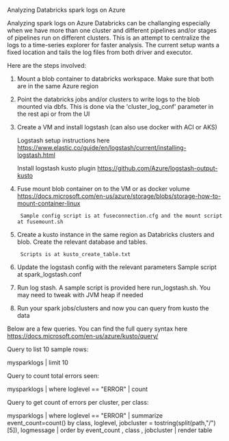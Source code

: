 Analyzing Databricks spark logs on Azure 

Analyzing spark logs on Azure Databricks can be challanging especially when we have more than one cluster and different pipelines and/or stages of pipelines run on different clusters. This is an attempt to centralize the logs to a time-series explorer for faster analysis. The current setup wants a fixed location and tails the log files from both driver and executor.

Here are the steps involved:

1. Mount a blob container to databricks workspace. Make sure that both are in the same Azure region

2. Point the databricks jobs and/or clusters to write logs to the blob mounted via dbfs. This is done via the 'cluster_log_conf' parameter in the rest api or from the UI

3. Create a VM and install logstash (can also use docker with ACI or AKS)

    Logstash setup instructions here
	    https://www.elastic.co/guide/en/logstash/current/installing-logstash.html

	Install logstash kusto plugin
		https://github.com/Azure/logstash-output-kusto

4. Fuse mount blob container on to the VM or as docker volume
        https://docs.microsoft.com/en-us/azure/storage/blobs/storage-how-to-mount-container-linux

        Sample config script is at fuseconnection.cfg and the mount script at fusemount.sh

5. Create a kusto instance in the same region as Databricks clusters and blob. Create the relevant database and tables.

        Scripts is at kusto_create_table.txt 

6. Update the logstash config with the relevant parameters
        Sample script at spark_logstash.conf

7. Run log stash. A sample script is provided here run_logstash.sh. You may need to tweak with JVM heap if needed

8. Run your spark jobs/clusters and now you can query from kusto the data

Below are a few queries. You can find the full query syntax here https://docs.microsoft.com/en-us/azure/kusto/query/


Query to list 10 sample rows:

mysparklogs
| limit 10
 

Query to count total errors seen:

mysparklogs
| where loglevel == "ERROR"
| count

Query to get count of errors per cluster, per class:

mysparklogs
| where loglevel == "ERROR"
| summarize event_count=count() by class, loglevel, jobcluster = tostring(split(path,"/")[5]), logmessage 
| order by event_count , class , jobcluster
| render table 








